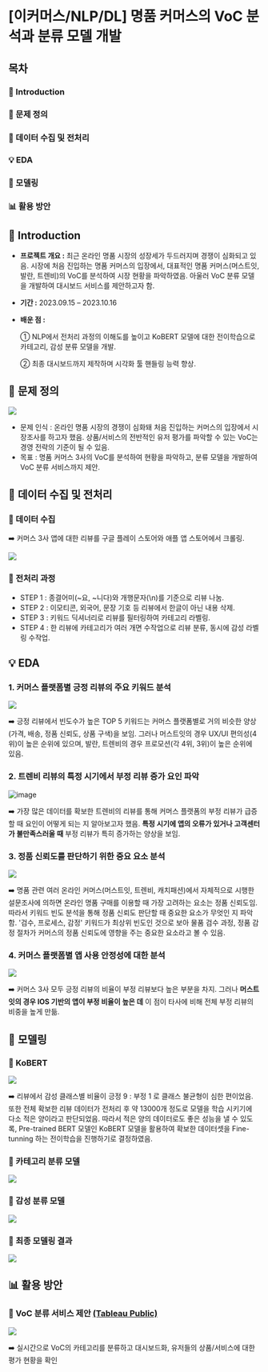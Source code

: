 # [이커머스/NLP/DL] 명품 커머스의 VoC 분석과 분류 모델 개발

## 목차

### 📖 Introduction

### 🔧 문제 정의

### 📎 데이터 수집 및 전처리

### 💡 EDA

### 🤖 모델링

### 📊 활용 방안


## 📖 Introduction

- __프로젝트 개요 :__ 최근 온라인 명품 시장의 성장세가 두드러지며 경쟁이 심화되고 있음. 시장에 처음 진입하는 명품 커머스의 입장에서, 대표적인 명품 커머스(머스트잇, 발란, 트렌비)의 VoC를 분석하여 시장 현황을 파악하였음. 아울러 VoC 분류 모델을 개발하여 대시보드 서비스를 제안하고자 함.


- __기간 :__ 2023.09.15 – 2023.10.16
  

- __배운 점 :__ 

  ① NLP에서 전처리 과정의 이해도를 높이고 KoBERT 모델에 대한 전이학습으로 카테고리, 감성 분류 모델을 개발.
 
  ② 최종 대시보드까지 제작하며 시각화 툴 핸들링 능력 향상.
 

## 🔧 문제 정의

![](https://velog.velcdn.com/images/hsty94/post/7293ba27-5fbf-48a2-80a1-218beb353b08/image.png)

- 문제 인식 : 온라인 명품 시장의 경쟁이 심화돼 처음 진입하는 커머스의 입장에서 시장조사를 하고자 했음. 상품/서비스의 전반적인 유저 평가를 파악할 수 있는 VoC는 경영 전략의 기준이 될 수 있음.
- 목표 : 명품 커머스 3사의 VoC를 분석하여 현황을 파악하고, 분류 모델을 개발하여 VoC 분류 서비스까지 제안.

## 📎 데이터 수집 및 전처리

### 🔹 데이터 수집

➡️ 커머스 3사 앱에 대한 리뷰를 구글 플레이 스토어와 애플 앱 스토어에서 크롤링.

![](https://velog.velcdn.com/images/hsty94/post/5c848d90-405a-48e1-8eb1-100539e01791/image.png)

### 🔹 전처리 과정

- STEP 1 : 종결어미(~요, ~니다)와 개행문자(\n)를 기준으로 리뷰 나눔.
- STEP 2 : 이모티콘, 외국어, 문장 기호 등 리뷰에서 한글이 아닌 내용 삭제.
- STEP 3 : 키워드 딕셔너리로 리뷰를 필터링하여 카테고리 라벨링.
- STEP 4 : 한 리뷰에 카테고리가 여러 개면 수작업으로 리뷰 분류, 동시에 감성 라벨링 수작업.


## 💡 EDA

### 1. 커머스 플랫폼별 긍정 리뷰의 주요 키워드 분석

![](https://velog.velcdn.com/images/hsty94/post/b9ce2b8f-cd9c-4030-a554-52471e6b88a4/image.png)

➡️ 긍정 리뷰에서 빈도수가 높은 TOP 5 키워드는 커머스 플랫폼별로 거의 비슷한 양상(가격, 배송, 정품 신뢰도, 상품 구색)을 보임. 그러나 머스트잇의 경우 UX/UI 편의성(4위)이 높은 순위에 있으며, 발란, 트렌비의 경우 프로모션(각 4위, 3위)이 높은 순위에 있음.


### 2. 트렌비 리뷰의 특정 시기에서 부정 리뷰 증가 요인 파악

![image](https://github.com/taeyoongit/zerobase_FINAL_project/assets/135580777/4386d273-05ec-4337-aaf3-92b74423b048)

➡️ 가장 많은 데이터를 확보한 트렌비의 리뷰를 통해 커머스 플랫폼의 부정 리뷰가 급증할 때 요인이 어떻게 되는 지 알아보고자 했음. __특정 시기에 앱의 오류가 있거나 고객센터가 불만족스러울 때__ 부정 리뷰가 특히 증가하는 양상을 보임.


### 3. 정품 신뢰도를 판단하기 위한 중요 요소 분석

![](https://velog.velcdn.com/images/hsty94/post/b2fa7a6f-2398-4d17-b0dd-efa502d41231/image.png)

➡️ 명품 관련 여러 온라인 커머스(머스트잇, 트렌비, 캐치패션)에서 자체적으로 시행한 설문조사에 의하면 온라인 명품 구매를 이용할 때 가장 고려하는 요소는 정품 신뢰도임. 따라서 키워드 빈도 분석을 통해 정품 신뢰도 판단할 때 중요한 요소가 무엇인 지 파악함. '검수, 프로세스, 감정' 키워드가 최상위 빈도인 것으로 보아 물품 검수 과정, 정품 감정 절차가 커머스의 정품 신뢰도에 영향을 주는 중요한 요소라고 볼 수 있음.

### 4. 커머스 플랫폼별 앱 사용 안정성에 대한 분석

![](https://velog.velcdn.com/images/hsty94/post/de02cd78-5207-4935-89f3-44e58725790c/image.png)

➡️ 커머스 3사 모두 긍정 리뷰의 비율이 부정 리뷰보다 높은 부분을 차지. 그러나 __머스트잇의 경우 IOS 기반의 앱이 부정 비율이 높은 데__ 이 점이 타사에 비해 전체 부정 리뷰의 비중을 높게 만듦.


## 🤖 모델링


### 🔹 KoBERT

![](https://velog.velcdn.com/images/hsty94/post/e60d1b42-0902-4834-b0ac-0bc75346862e/image.png)

➡️ 리뷰에서 감성 클래스별 비율이 긍정 9 : 부정 1 로 클래스 불균형이 심한 편이었음. 또한 전체 확보한 리뷰 데이터가 전처리 후 약 13000개 정도로 모델을 학습 시키기에 다소 적은 양이라고 판단되었음. 따라서 적은 양의 데이터로도 좋은 성능을 낼 수 있도록, Pre-trained BERT 모델인 KoBERT 모델을 활용하여 확보한 데이터셋을 Fine-tunning 하는 전이학습을 진행하기로 결정하였음.


### 🔹 카테고리 분류 모델

![](https://velog.velcdn.com/images/hsty94/post/cb9350a7-5c45-421b-b1b8-184011981414/image.png)


### 🔹 감성 분류 모델

![](https://velog.velcdn.com/images/hsty94/post/8ed278a8-5ca3-431c-b6a9-ee2ccb8fed0e/image.png)


### 🔹 최종 모델링 결과

![](https://velog.velcdn.com/images/hsty94/post/4e7a2c45-69ea-4c40-a562-2d937c132090/image.png)


## 📊 활용 방안

### 🔹 VoC 분류 서비스 제안 [(Tableau Public)](https://public.tableau.com/app/profile/taeyoon.kwon/viz/VoC_16967691310840/VoC?publish=yes)

![](https://velog.velcdn.com/images/hsty94/post/ead683a8-ca10-426b-b7ae-29e0b848e711/image.png)

➡️ 실시간으로 VoC의 카테고리를 분류하고 대시보드화, 유저들의 상품/서비스에 대한 평가 현황을 확인

